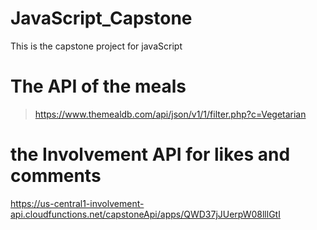 # JavaScript_Capstone
This is the capstone project for javaScript

# The API of the meals
> https://www.themealdb.com/api/json/v1/1/filter.php?c=Vegetarian


# the  Involvement API for likes and comments
https://us-central1-involvement-api.cloudfunctions.net/capstoneApi/apps/QWD37jJUerpW08lllGtI
